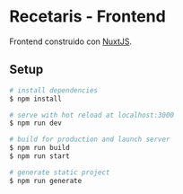 # Recetaris - Frontend

Frontend construido con [NuxtJS](https://nuxtjs.org).

## Setup

```bash
# install dependencies
$ npm install

# serve with hot reload at localhost:3000
$ npm run dev

# build for production and launch server
$ npm run build
$ npm run start

# generate static project
$ npm run generate
```
